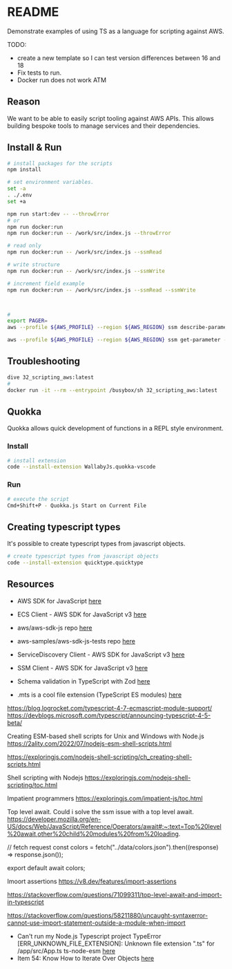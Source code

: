 # README

Demonstrate examples of using TS as a language for scripting against AWS.  

TODO:

* create a new template so I can test version differences between 16 and 18
* Fix tests to run.
* Docker run does not work ATM

## Reason

We want to be able to easily script tooling against AWS APIs.  This allows building bespoke tools to manage services and their dependencies.  

## Install & Run

```sh
# install packages for the scripts
npm install

# set environment variables.  
set -a
. ./.env
set +a

npm run start:dev -- --throwError
# or
npm run docker:run
npm run docker:run -- /work/src/index.js --throwError

# read only
npm run docker:run -- /work/src/index.js --ssmRead

# write structure
npm run docker:run -- /work/src/index.js --ssmWrite

# increment field example
npm run docker:run -- /work/src/index.js --ssmRead --ssmWrite



# 
export PAGER=
aws --profile ${AWS_PROFILE} --region ${AWS_REGION} ssm describe-parameters 

aws --profile ${AWS_PROFILE} --region ${AWS_REGION} ssm get-parameter --name "testssmdocument"
```

## Troubleshooting

```sh
dive 32_scripting_aws:latest
# 
docker run -it --rm --entrypoint /busybox/sh 32_scripting_aws:latest 
```

## Quokka

Quokka allows quick development of functions in a REPL style environment.  

### Install

```sh
# install extension
code --install-extension WallabyJs.quokka-vscode
```

### Run

```sh
# execute the script
Cmd+Shift+P - Quokka.js Start on Current File
```

## Creating typescript types

It's possible to create typescript types from javascript objects.

```sh
# create typescript types from javascript objects
code --install-extension quicktype.quicktype
```

## Resources

* AWS SDK for JavaScript [here](https://docs.aws.amazon.com/AWSJavaScriptSDK/latest/)  
* ECS Client - AWS SDK for JavaScript v3 [here](https://docs.aws.amazon.com/AWSJavaScriptSDK/v3/latest/clients/client-ecs/index.html)
* aws/aws-sdk-js repo [here](https://github.com/aws/aws-sdk-js)
* aws-samples/aws-sdk-js-tests repo [here](https://github.com/aws-samples/aws-sdk-js-tests)  
* ServiceDiscovery Client - AWS SDK for JavaScript v3 [here](https://docs.aws.amazon.com/AWSJavaScriptSDK/v3/latest/clients/client-servicediscovery/index.html)  
* SSM Client - AWS SDK for JavaScript v3 [here](https://docs.aws.amazon.com/AWSJavaScriptSDK/v3/latest/clients/client-ssm/index.html)  
* Schema validation in TypeScript with Zod [here](https://blog.logrocket.com/schema-validation-typescript-zod/)  


* .mts is a cool file extension (TypeScript ES modules) [here](https://mtsknn.fi/blog/mts-file-extension/)


https://blog.logrocket.com/typescript-4-7-ecmascript-module-support/
https://devblogs.microsoft.com/typescript/announcing-typescript-4-5-beta/

Creating ESM-based shell scripts for Unix and Windows with Node.js
https://2ality.com/2022/07/nodejs-esm-shell-scripts.html

https://exploringjs.com/nodejs-shell-scripting/ch_creating-shell-scripts.html

Shell scripting with Nodejs
https://exploringjs.com/nodejs-shell-scripting/toc.html


Impatient programmers
https://exploringjs.com/impatient-js/toc.html

Top level await.  Could i solve the ssm issue with a top level await. 
https://developer.mozilla.org/en-US/docs/Web/JavaScript/Reference/Operators/await#:~:text=Top%20level%20await,other%20child%20modules%20from%20loading.

// fetch request
const colors = fetch("../data/colors.json").then((response) => response.json());

export default await colors;



Imoort assertions
https://v8.dev/features/import-assertions


https://stackoverflow.com/questions/71099311/top-level-await-and-import-in-typescript

https://stackoverflow.com/questions/58211880/uncaught-syntaxerror-cannot-use-import-statement-outside-a-module-when-import

* Can't run my Node.js Typescript project TypeError [ERR_UNKNOWN_FILE_EXTENSION]: Unknown file extension ".ts" for /app/src/App.ts ts-node-esm [here](https://stackoverflow.com/questions/62096269/cant-run-my-node-js-typescript-project-typeerror-err-unknown-file-extension)
* Item 54: Know How to Iterate Over Objects [here](https://effectivetypescript.com/2020/05/26/iterate-objects/)